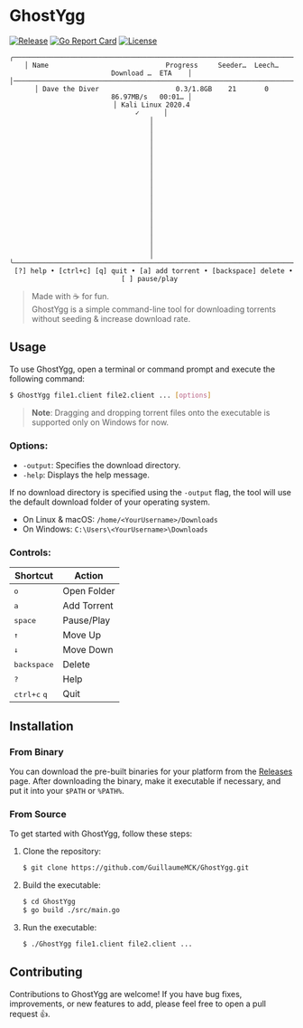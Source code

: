 # GhostYgg

[![Release](https://img.shields.io/github/release/GuillaumeMCK/GhostYgg.svg)](https://github.com/GuillaumeMCK/GhostYgg/releases)
[![Go Report Card](https://goreportcard.com/badge/github.com/GuillaumeMCK/GhostYgg)](https://goreportcard.com/report/github.com/GuillaumeMCK/GhostYgg)
[![License](https://img.shields.io/badge/license-MIT-blue.svg)](https://opensource.org/licenses/MIT)

<div align="center">

```
╭───────────────────────────────────────────────────────────────────────────────────╮
│ Name                             Progress     Seeder…  Leech…  Download …  ETA    │
│───────────────────────────────────────────────────────────────────────────────────│
│ Dave the Diver                   0.3/1.8GB    21       0       86.97MB/s   00:01… │
│ Kali Linux 2020.4                                                          ✓      │
│                                                                                   │
│                                                                                   │
│                                                                                   │
│                                                                                   │
│                                                                                   │
│                                                                                   │
│                                                                                   │
│                                                                                   │
│                                                                                   │
╰───────────────────────────────────────────────────────────────────────────────────╯
 [?] help • [ctrl+c] [q] quit • [a] add torrent • [backspace] delete • [ ] pause/play 
```

</div>

> Made with ☕ for fun. <br>
> GhostYgg is a simple command-line tool for downloading torrents without seeding & increase download rate.

## Usage

To use GhostYgg, open a terminal or command prompt and execute the following command:

```bash
$ GhostYgg file1.client file2.client ... [options]
```

> **Note**: Dragging and dropping torrent files onto the executable is supported only on Windows for now.

### Options:

- `-output`: Specifies the download directory.
- `-help`: Displays the help message.

If no download directory is specified using the `-output` flag, the tool will use the default download folder of your
operating system.

- On Linux & macOS: `/home/<YourUsername>/Downloads`
- On Windows: `C:\Users\<YourUsername>\Downloads`

### Controls:

| Shortcut                       | Action      |
|--------------------------------|-------------|
| <kbd>o</kbd>                   | Open Folder |
| <kbd>a</kbd>                   | Add Torrent |
| <kbd>space</kbd>               | Pause/Play  |
| <kbd>↑</kbd>                   | Move Up     |
| <kbd>↓</kbd>                   | Move Down   |
| <kbd>backspace</kbd>           | Delete      |
| <kbd>?</kbd>                   | Help        |
| <kbd>ctrl+c</kbd> <kbd>q</kbd> | Quit        |

## Installation

### From Binary

You can download the pre-built binaries for your platform from
the [Releases]("https://github.com/GuillaumeMCK/GhostYgg/releases/")
page. After downloading the binary, make it executable if necessary, and put it into your `$PATH` or `%PATH%`.

### From Source

To get started with GhostYgg, follow these steps:

1. Clone the repository:

   ```bash
   $ git clone https://github.com/GuillaumeMCK/GhostYgg.git
   ```

2. Build the executable:

   ```bash
   $ cd GhostYgg
   $ go build ./src/main.go
   ```

3. Run the executable:

   ```bash
   $ ./GhostYgg file1.client file2.client ...
   ```

## Contributing

Contributions to GhostYgg are welcome! If you have bug fixes, improvements, or new features to add, please feel free to
open a pull request 👍.
